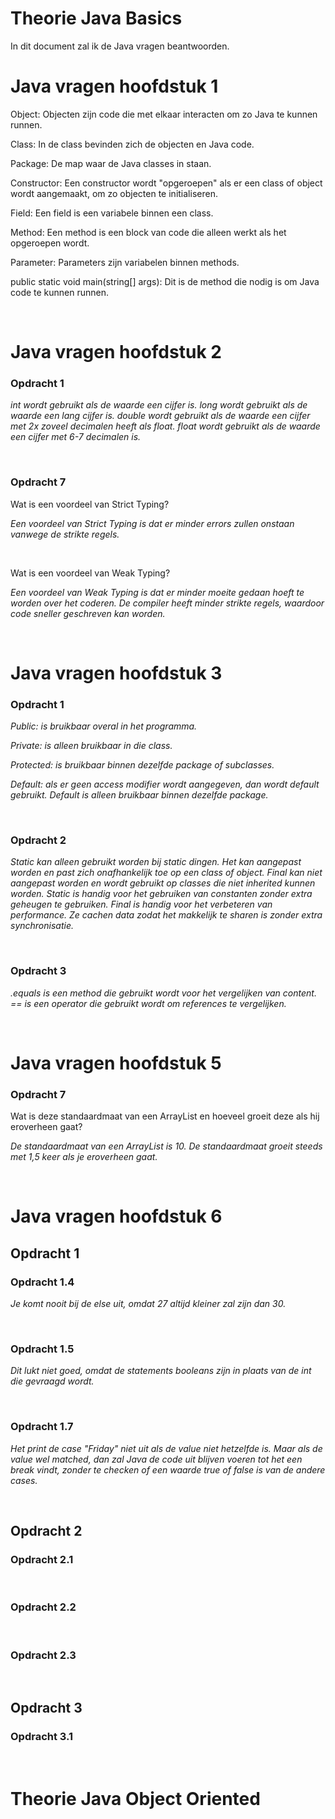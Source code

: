 # Theorie Java Basics

In dit document zal ik de Java vragen beantwoorden.

# Java vragen hoofdstuk 1

Object: Objecten zijn code die met elkaar interacten om zo Java te kunnen runnen.

Class: In de class bevinden zich de objecten en Java code.

Package: De map waar de Java classes in staan.

Constructor: Een constructor wordt "opgeroepen" als er een class of object wordt aangemaakt, om zo objecten te initialiseren. 

Field: Een field is een variabele binnen een class.

Method: Een method is een block van code die alleen werkt als het opgeroepen wordt.

Parameter: Parameters zijn variabelen binnen methods.

public static void main(string[] args): Dit is de method die nodig is om Java code te kunnen runnen.

<br>

# Java vragen hoofdstuk 2
### **Opdracht 1**
*int wordt gebruikt als de waarde een cijfer is. long wordt gebruikt als de waarde een lang cijfer is. double wordt gebruikt als de waarde een cijfer met 2x zoveel decimalen heeft als float. float wordt gebruikt als de waarde een cijfer met 6-7 decimalen is.*

<br>

### **Opdracht 7**
Wat is een voordeel van Strict Typing?

*Een voordeel van Strict Typing is dat er minder errors zullen onstaan vanwege de strikte regels.*

<br>

Wat is een voordeel van Weak Typing?

*Een voordeel van Weak Typing is dat er minder moeite gedaan hoeft te worden over het coderen. De compiler heeft minder strikte regels, waardoor code sneller geschreven kan worden.*

<br>

# Java vragen hoofdstuk 3
### **Opdracht 1**
*Public: is bruikbaar overal in het programma.*

*Private: is alleen bruikbaar in die class.*

*Protected: is bruikbaar binnen dezelfde package of subclasses.*

*Default: als er geen access modifier wordt aangegeven, dan wordt default gebruikt. Default is alleen bruikbaar binnen dezelfde package.*

<br>

### **Opdracht 2**

*Static kan alleen gebruikt worden bij static dingen. Het kan aangepast worden en past zich onafhankelijk toe op een class of object. Final kan niet aangepast worden en wordt gebruikt op classes die niet inherited kunnen worden. Static is handig voor het gebruiken van constanten zonder extra geheugen te gebruiken. Final is handig voor het verbeteren van performance. Ze cachen data zodat het makkelijk te sharen is zonder extra synchronisatie.*

<br>

### **Opdracht 3**

*.equals is een method die gebruikt wordt voor het vergelijken van content. == is een operator die gebruikt wordt om references te vergelijken.*

<br>

# Java vragen hoofdstuk 5
### **Opdracht 7**
Wat is deze standaardmaat van een ArrayList en hoeveel groeit deze als hij eroverheen gaat?

*De standaardmaat van een ArrayList is 10. De standaardmaat groeit steeds met 1,5 keer als je eroverheen gaat.*

<br>

# Java vragen hoofdstuk 6
## **Opdracht 1**
### **Opdracht 1.4**
*Je komt nooit bij de else uit, omdat 27 altijd kleiner zal zijn dan 30.*

<br>

### **Opdracht 1.5**
*Dit lukt niet goed, omdat de statements booleans zijn in plaats van de int die gevraagd wordt.*

<br>

### **Opdracht 1.7**
*Het print de case "Friday" niet uit als de value niet hetzelfde is. Maar als de value wel matched, dan zal Java de code uit blijven voeren tot het een break vindt, zonder te checken of een waarde true of false is van de andere cases.*

<br>

## **Opdracht 2**
### **Opdracht 2.1**

<br>

### **Opdracht 2.2**

<br>

### **Opdracht 2.3**

<br>

## **Opdracht 3**
### **Opdracht 3.1**

<br>

# Theorie Java Object Oriented